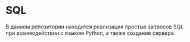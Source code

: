 # SQL
В данном репозитории находится реализация простых запросов SQL при взаимодействии с языком Python, а также создание сервера.
